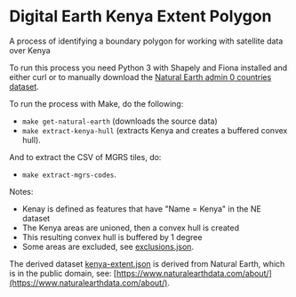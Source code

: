 # Digital Earth Kenya Extent Polygon

A process of identifying a boundary polygon for working with satellite data over Kenya

To run this process you need Python 3 with Shapely and Fiona installed and either curl or 
to manually download the [Natural Earth admin 0 countries dataset](https://www.naturalearthdata.com/http//www.naturalearthdata.com/download/10m/cultural/ne_10m_admin_0_countries.zip).

To run the process with Make, do the following:

- `make get-natural-earth`  (downloads the source data)
- `make extract-kenya-hull` (extracts Kenya and creates a buffered convex hull).

And to extract the CSV of MGRS tiles, do:

- `make extract-mgrs-codes`.

Notes:

- Kenay is defined as features that have "Name = Kenya" in the NE dataset
- The Kenya areas are unioned, then a convex hull is created
- This resulting convex hull is buffered by 1 degree
- Some areas are excluded, see [exclusions.json](data/exclusions.json).

The derived dataset [kenya-extent.json](kenya-extent.json) is derived from Natural Earth, which is in the public domain, see: [https://www.naturalearthdata.com/about/](https://www.naturalearthdata.com/about/).

